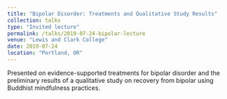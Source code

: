 ```yaml
---
title: "Bipolar Disorder: Treatments and Qualitative Study Results"
collection: talks
type: "Invited lecture"
permalink: /talks/2019-07-24-bipolar-lecture
venue: "Lewis and Clark College"
date: 2019-07-24
location: "Portland, OR"
---
```


Presented on evidence-supported treatments for bipolar disorder and the preliminary results of a qualitative study on recovery from bipolar using Buddhist mindfulness practices.
